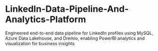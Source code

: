 # LinkedIn-Data-Pipeline-And-Analytics-Platform
Engineered end-to-end data pipeline for LinkedIn profiles using MySQL, Azure Data Lakehouse, and Dremio, enabling PowerBI analytics and visualization for business insights
